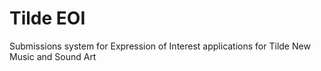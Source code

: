 # Tilde EOI
Submissions system for Expression of Interest applications for Tilde New Music and Sound Art
